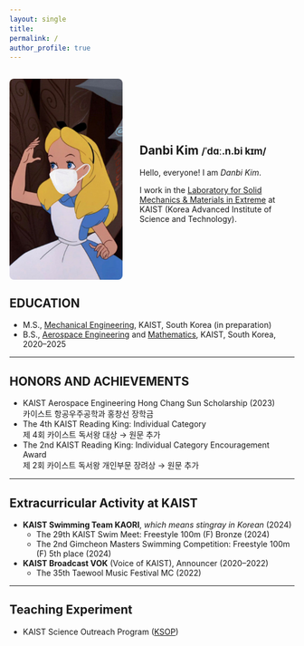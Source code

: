 ```yaml
---
layout: single
title: 
permalink: /
author_profile: true
---
```


<div style="display: flex; gap: 30px; align-items: center; margin-top: 30px;">
  <img src="/assets/images/alice p-sa.jpg" alt="Danbi Kim" style="width: 200px; border-radius: 8px;" />
  <div>
    <h2><strong>Danbi Kim</strong> <span style="font-size: 0.8em;">/ˈdɑː.n.bi kɪm/</span></h2>
    <p>Hello, everyone! I am <em>Danbi Kim</em>.</p>
    <p>
      I work in the <a href="#">Laboratory for Solid Mechanics & Materials in Extreme</a>  
      at KAIST (Korea Advanced Institute of Science and Technology).
    </p>
  </div>
</div>

## EDUCATION

- M.S., [Mechanical Engineering](#), KAIST, South Korea (in preparation)  
- B.S., [Aerospace Engineering](#) and [Mathematics](#), KAIST, South Korea, 2020–2025

---

## HONORS AND ACHIEVEMENTS

- KAIST Aerospace Engineering Hong Chang Sun Scholarship (2023)  
  카이스트 항공우주공학과 홍창선 장학금  
- The 4th KAIST Reading King: Individual Category  
  제 4회 카이스트 독서왕 대상 → 원문 추가  
- The 2nd KAIST Reading King: Individual Category Encouragement Award  
  제 2회 카이스트 독서왕 개인부문 장려상 → 원문 추가

---

## Extracurricular Activity at KAIST

- **KAIST Swimming Team KAORI**, *which means stingray in Korean* (2024)  
  - The 29th KAIST Swim Meet: Freestyle 100m (F) Bronze (2024)  
  - The 2nd Gimcheon Masters Swimming Competition: Freestyle 100m (F) 5th place (2024)  
- **KAIST Broadcast VOK** (Voice of KAIST), Announcer (2020–2022)  
  - The 35th Taewool Music Festival MC (2022)

---

## Teaching Experiment

- KAIST Science Outreach Program ([KSOP](#))
